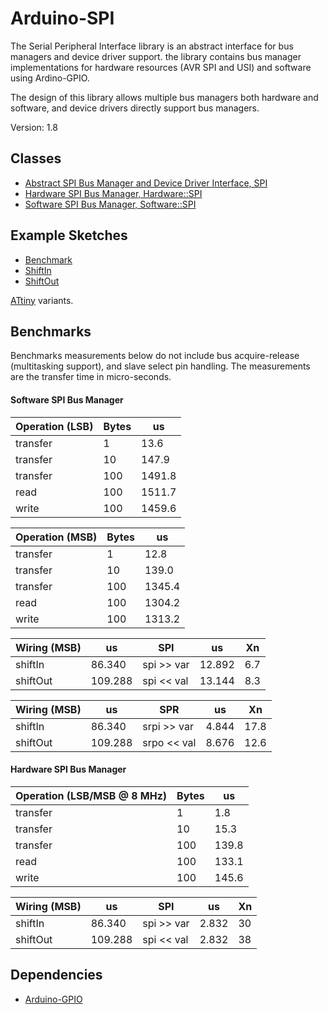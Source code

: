 # Arduino-SPI

The Serial Peripheral Interface library is an abstract interface for
bus managers and device driver support. the library contains bus
manager implementations for hardware resources (AVR SPI and USI) and
software using Ardino-GPIO.

The design of this library allows multiple bus managers both hardware
and software, and device drivers directly support bus managers.

Version: 1.8

## Classes

* [Abstract SPI Bus Manager and Device Driver Interface, SPI](./src/SPI.h)
* [Hardware SPI Bus Manager, Hardware::SPI](./src/Hardware/SPI.h)
* [Software SPI Bus Manager, Software::SPI](./src/Software/SPI.h)

## Example Sketches

* [Benchmark](./examples/Benchmark)
* [ShiftIn](./examples/ShiftIn)
* [ShiftOut](./examples/ShiftOut)

[ATtiny](./examples/ATtiny) variants.

## Benchmarks

Benchmarks measurements below do not include bus acquire-release
(multitasking support), and slave select pin handling. The
measurements are the transfer time in micro-seconds.

#### Software SPI Bus Manager

Operation (LSB) | Bytes | us
----------|-------|----
transfer | 1 | 13.6
transfer | 10 | 147.9
transfer | 100 | 1491.8
read | 100 | 1511.7
write | 100 | 1459.6

Operation (MSB) | Bytes | us
----------|-------|----
transfer | 1 | 12.8
transfer | 10 | 139.0
transfer | 100 | 1345.4
read | 100 | 1304.2
write | 100 | 1313.2

Wiring (MSB) | us | SPI | us | Xn
------ |----|------|----|----
shiftIn | 86.340 | spi >> var | 12.892 | 6.7
shiftOut | 109.288 | spi << val | 13.144 | 8.3

Wiring (MSB) | us | SPR | us | Xn
------ |----|------|----|----
shiftIn | 86.340 | srpi >> var | 4.844 | 17.8
shiftOut | 109.288 | srpo << val | 8.676 | 12.6

#### Hardware SPI Bus Manager

Operation (LSB/MSB @ 8 MHz) | Bytes | us
----------|-------|----
transfer | 1 | 1.8
transfer | 10 | 15.3
transfer | 100 | 139.8
read | 100 | 133.1
write | 100  | 145.6

Wiring (MSB) | us | SPI | us | Xn
------ |----|------|----|----
shiftIn | 86.340 | spi >> var | 2.832 | 30
shiftOut | 109.288 | spi << val | 2.832 | 38

## Dependencies

* [Arduino-GPIO](https://github.com/mikaelpatel/Arduino-GPIO)
